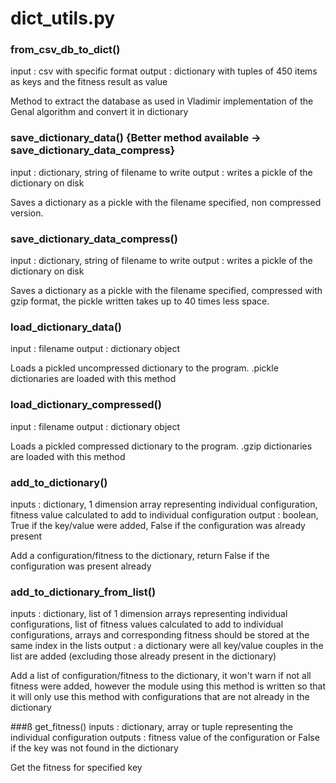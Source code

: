 # dict_utils.py

### from_csv_db_to_dict()
input : csv with specific format 
output : dictionary with tuples of 450 items as keys and the fitness result as value

Method to extract the database as used in Vladimir implementation of the Genal algorithm and convert it in dictionary

### save_dictionary_data() {Better method available -> save_dictionary_data_compress}
input : dictionary, string of filename to write
output : writes a pickle of the dictionary on disk

Saves a dictionary as a pickle with the filename specified, non compressed version.

### save_dictionary_data_compress()
input : dictionary, string of filename to write
output : writes a pickle of the dictionary on disk

Saves a dictionary as a pickle with the filename specified, compressed with gzip format, the pickle written takes up to 40 times less space.

### load_dictionary_data()
input : filename
output : dictionary object

Loads a pickled uncompressed dictionary to the program. .pickle dictionaries are loaded with this method

### load_dictionary_compressed()
input : filename
output : dictionary object

Loads a pickled compressed dictionary to the program. .gzip dictionaries are loaded with this method

### add_to_dictionary()
inputs : dictionary, 1 dimension array representing individual configuration, fitness value calculated to add to individual configuration
output : boolean, True if the key/value were added, False if the configuration was already present

Add a configuration/fitness to the dictionary, return False if the configuration was present already

### add_to_dictionary_from_list()
inputs : dictionary, list of 1 dimension arrays representing individual configurations, list of fitness values calculated to add to individual configurations, arrays and corresponding fitness should be stored at the same index in the lists
output : a dictionary were all key/value couples in the list are added (excluding those already present in the dictionary)

Add a list of configuration/fitness to the dictionary, it won't warn if not all fitness were added, however the module using this method is written so that it will only use this method with configurations that are not already in the dictionary

###ß get_fitness()
inputs : dictionary, array or tuple representing the individual configuration
outputs : fitness value of the configuration or False if the key was not found in the dictionary

Get the fitness for specified key




